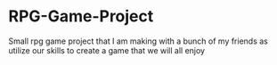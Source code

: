 # RPG-Game-Project
Small rpg game project that I am making with a bunch of my friends as utilize our skills to create a game that we will all enjoy
